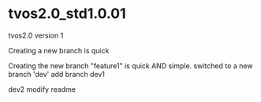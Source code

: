 # tvos2.0_std1.0.01
tvos2.0 version 1

Creating a new branch is quick

Creating the new branch "feature1" is quick AND simple.
switched to a new branch 'dev'
add branch dev1

dev2 modify readme
